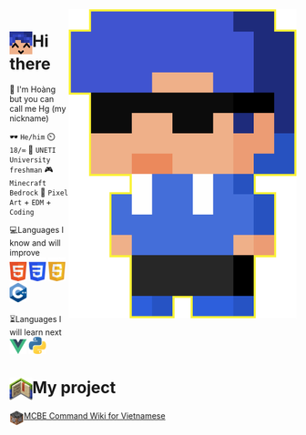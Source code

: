 <img src="img/hg_pixel.png" align="right" width="400px">

# <img src="img/hg_smile.png" align="top" width="40px">Hi there
💬 I'm Hoàng but you can call me Hg (my nickname)

🕶️ `He/him`
⏲️ `18/∞`
🧠 `UNETI University freshman`
🎮 `Minecraft Bedrock`
💙 `Pixel Art` + `EDM` + `Coding`

<div>
  💻Languages I know and will improve<br>
  <img src="img/html.png" width="30px">
  <img src="img/css.png" width="30px">
  <img src="img/js.png" width="30px">
  <img src="img/cpp.png" width="30px">
</div>
<br>
<div>
  ⏳Languages I will learn next<br>
  <img src="img/vue.png" width="30px">
  <img src="img/python.png" width="30px">
</div>

# <img src="img/project.png" align="top" width="40px">My project
<img src="img/logo_wiki.png" align="top" width="25px">[MCBE Command Wiki for Vietnamese](https://github.com/HgVN23/HgVN23.github.io)
